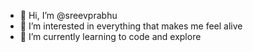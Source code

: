 - 👋 Hi, I’m @sreevprabhu
- 👀 I’m interested in everything that makes me feel alive
- 🌱 I’m currently learning to code and explore 


<!---
sreevprabhu/sreevprabhu is a ✨ special ✨ repository because its `README.md` (this file) appears on your GitHub profile.
You can click the Preview link to take a look at your changes.
--->
